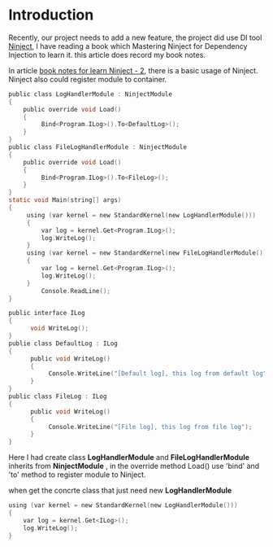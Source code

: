 Introduction
==
Recently, our project needs to add a new feature, the project did use DI tool [Ninject](http://www.ninject.org/index.html), I have reading a book which Mastering Ninject for Dependency Injection to learn it. this article does record my book notes.

In article [book notes for learn Ninject - 2](book-notes-for-learn-Ninject-2.html), there is a basic usage of Ninject. Ninject also could register module to container.

```c
public class LogHandlerModule : NinjectModule
{
    public override void Load()
    {
         Bind<Program.ILog>().To<DefaultLog>();
    }
}
public class FileLogHandlerModule : NinjectModule
{
    public override void Load()
    {
         Bind<Program.ILog>().To<FileLog>();
    }
}
static void Main(string[] args)
{
     using (var kernel = new StandardKernel(new LogHandlerModule()))
     {
         var log = kernel.Get<Program.ILog>();
         log.WriteLog();
     }
     using (var kernel = new StandardKernel(new FileLogHandlerModule()))
     {
         var log = kernel.Get<Program.ILog>();
         log.WriteLog();
     }
         Console.ReadLine();
}

public interface ILog
{
      void WriteLog();
}
publie class DefaultLog : ILog
{
      public void WriteLog()
      {
           Console.WriteLine("[Default log], this log from default log");
      }
}
public class FileLog : ILog
{
      public void WriteLog()
      {
           Console.WriteLine("[File log], this log from file log");
      }
}

```
Here I had create class **LogHandlerModule** and **FileLogHandlerModule** inherits from **NinjectModule** , in the override method Load() use 'bind' and 'to' method to register module to Ninject.

when get the concrte class that just need new **LogHandlerModule**
```c
using (var kernel = new StandardKernel(new LogHandlerModule()))
{
    var log = kernel.Get<ILog>();
    log.WriteLog();
}
```
 
